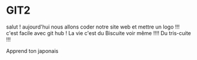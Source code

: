 # GIT2

salut ! aujourd'hui nous allons coder notre site web et mettre un logo !!!
c'est facile avec git hub !
La vie c'est du Biscuite voir même !!!! Du tris-cuite !!!

Apprend ton japonais 
